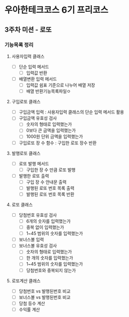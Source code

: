 # 우아한테크코스 6기 프리코스

## 3주차 미션 - 로또

### 기능목록 정리

1. 사용자입력 클래스

   - [ ] 단순 입력 메서드
     - [ ] 입력값 반환
   - [ ] 배열변환 입력 메서드
     - [ ] 입력값 쉼표 기준으로 나누어 배열 저장
     - [ ] 배열 반환기능목록파일ㅇ

2. 구입로또 클래스

   - [ ] 구입금액 입력 : 사용자입력 클래스의 단순 입력 메서드 활용
   - [ ] 구입금액 유효성 검사
     - [ ] 숫자의 형태로 입력했는가
     - [ ] 0보다 큰 금액을 입력했는가
     - [ ] 1000원 단위 금액을 입력했는가
   - [ ] 구입로또 장 수 함수 : 구입한 로또 장수 반환

3. 발행로또 클래스

   - [ ] 로또 발행 메서드
     - [ ] 구입한 장 수 만큼 로또 발행
   - [ ] 발행한 로또 출력
     - [ ] 구입 장 수 안내문 출력
     - [ ] 발행된 로또 번호 목록 출력
     - [ ] 발행된 로또 번호 목록 반환

4. 로또 클래스

   - [ ] 당첨번호 유효성 검사
     - [ ] 6개의 숫자를 입력했는가
     - [ ] 중복 없이 입력했는가
     - [ ] 1~45 범위의 숫자를 입력했는가
   - [ ] 보너스볼 입력
   - [ ] 보너스볼 유효성 검사
     - [ ] 숫자의 형태로 입력했는가
     - [ ] 한 개의 숫자를 입력했는가
     - [ ] 1~45 범위의 숫자를 입력했는가
     - [ ] 당첨번호와 중복되지 않는가

5. 로또계산 클래스

   - [ ] 당첨번호 vs 발행된번호 비교
   - [ ] 보너스볼 vs 발행된번호 비교
   - [ ] 당첨 등수 계산
   - [ ] 수익률 계산
